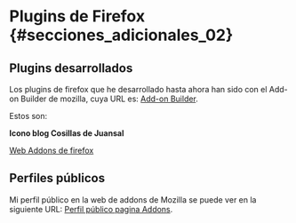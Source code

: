 # Plugins de Firefox {#secciones_adicionales_02}

## Plugins desarrollados

Los plugins de firefox que he desarrollado hasta ahora han sido con el Add-on Builder de mozilla, cuya URL es: [Add-on Builder](http://builder.addons.mozilla.org/).

Estos son:

**Icono blog Cosillas de Juansal**

[Web Addons de firefox](https://addons.mozilla.org/en-US/firefox/addon/icono-blog-cosillas-de-juan/)


## Perfiles públicos

Mi perfil público en la web de addons de Mozilla se puede ver en la siguiente URL: [Perfil público pagina Addons](https://addons.mozilla.org/en-US/firefox/user/96159/).
